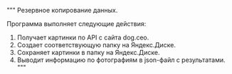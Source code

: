 """
Резервное копирование данных.

Программа выполняет следующие действия:
1. Получает картинки по API с сайта dog.ceo.
2. Создает соответствующую папку на Яндекс.Диске.
3. Сохраняет картинки в папку на Яндекс.Диске.
4. Выводит информацию по фотографиям в json-файл с результатами.
"""
